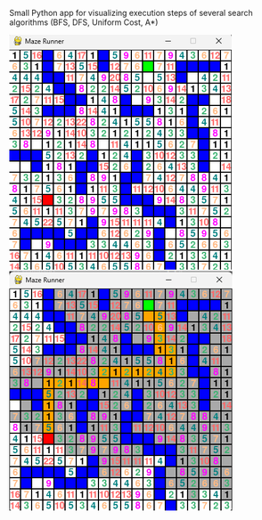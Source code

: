 Small Python app for visualizing execution steps of several search algorithms (BFS, DFS, Uniform Cost, A*)

![StartMaze](https://raw.githubusercontent.com/TudorSintoma/SearchingAlgorithmsVizualizer/refs/heads/master/Screenshot%202025-03-03%20202740.png?raw=true)
![EndMaze](https://raw.githubusercontent.com/TudorSintoma/SearchingAlgorithmsVizualizer/refs/heads/master/Screenshot%202025-03-03%20202910.png?raw=true)

